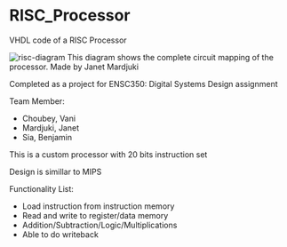 # RISC_Processor
VHDL code of a RISC Processor

![risc-diagram](http://farm2.staticflickr.com/1523/24492820500_1fcc3ec965_o.jpg)
This diagram shows the complete circuit mapping of the processor. Made by Janet Mardjuki

Completed as a project for ENSC350: Digital Systems Design assignment

Team Member:
- Choubey, Vani
- Mardjuki, Janet
- Sia, Benjamin

This is a custom processor with 20 bits instruction set

Design is simillar to MIPS

Functionality List:
- Load instruction from instruction memory
- Read and write to register/data memory
- Addition/Subtraction/Logic/Multiplications
- Able to do writeback

